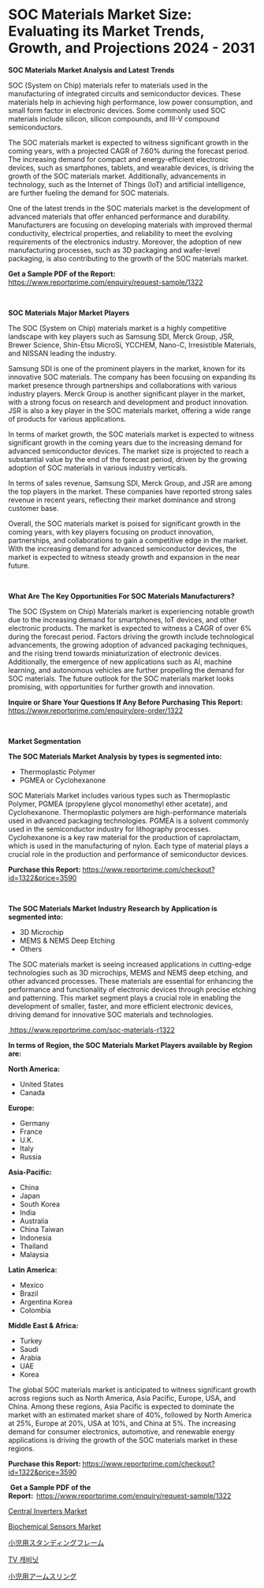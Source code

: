 <p><h1>SOC Materials Market Size: Evaluating its Market Trends, Growth, and Projections 2024 - 2031</h1></p><p><strong>SOC Materials Market Analysis and Latest Trends</strong></p>
<p><p>SOC (System on Chip) materials refer to materials used in the manufacturing of integrated circuits and semiconductor devices. These materials help in achieving high performance, low power consumption, and small form factor in electronic devices. Some commonly used SOC materials include silicon, silicon compounds, and III-V compound semiconductors.</p><p>The SOC materials market is expected to witness significant growth in the coming years, with a projected CAGR of 7.60% during the forecast period. The increasing demand for compact and energy-efficient electronic devices, such as smartphones, tablets, and wearable devices, is driving the growth of the SOC materials market. Additionally, advancements in technology, such as the Internet of Things (IoT) and artificial intelligence, are further fueling the demand for SOC materials.</p><p>One of the latest trends in the SOC materials market is the development of advanced materials that offer enhanced performance and durability. Manufacturers are focusing on developing materials with improved thermal conductivity, electrical properties, and reliability to meet the evolving requirements of the electronics industry. Moreover, the adoption of new manufacturing processes, such as 3D packaging and wafer-level packaging, is also contributing to the growth of the SOC materials market.</p></p>
<p><strong>Get a Sample PDF of the Report:&nbsp;</strong> <a href="https://www.reportprime.com/enquiry/request-sample/1322">https://www.reportprime.com/enquiry/request-sample/1322</a></p>
<p>&nbsp;</p>
<p><strong>SOC Materials Major Market Players</strong></p>
<p><p>The SOC (System on Chip) materials market is a highly competitive landscape with key players such as Samsung SDI, Merck Group, JSR, Brewer Science, Shin-Etsu MicroSi, YCCHEM, Nano-C, Irresistible Materials, and NISSAN leading the industry. </p><p>Samsung SDI is one of the prominent players in the market, known for its innovative SOC materials. The company has been focusing on expanding its market presence through partnerships and collaborations with various industry players. Merck Group is another significant player in the market, with a strong focus on research and development and product innovation. JSR is also a key player in the SOC materials market, offering a wide range of products for various applications.</p><p>In terms of market growth, the SOC materials market is expected to witness significant growth in the coming years due to the increasing demand for advanced semiconductor devices. The market size is projected to reach a substantial value by the end of the forecast period, driven by the growing adoption of SOC materials in various industry verticals.</p><p>In terms of sales revenue, Samsung SDI, Merck Group, and JSR are among the top players in the market. These companies have reported strong sales revenue in recent years, reflecting their market dominance and strong customer base.</p><p>Overall, the SOC materials market is poised for significant growth in the coming years, with key players focusing on product innovation, partnerships, and collaborations to gain a competitive edge in the market. With the increasing demand for advanced semiconductor devices, the market is expected to witness steady growth and expansion in the near future.</p></p>
<p>&nbsp;</p>
<p><strong>What Are The Key Opportunities For SOC Materials Manufacturers?</strong></p>
<p><p>The SOC (System on Chip) Materials market is experiencing notable growth due to the increasing demand for smartphones, IoT devices, and other electronic products. The market is expected to witness a CAGR of over 6% during the forecast period. Factors driving the growth include technological advancements, the growing adoption of advanced packaging techniques, and the rising trend towards miniaturization of electronic devices. Additionally, the emergence of new applications such as AI, machine learning, and autonomous vehicles are further propelling the demand for SOC materials. The future outlook for the SOC materials market looks promising, with opportunities for further growth and innovation.</p></p>
<p><strong>Inquire or Share Your Questions If Any Before Purchasing This Report:</strong> <a href="https://www.reportprime.com/enquiry/pre-order/1322">https://www.reportprime.com/enquiry/pre-order/1322</a></p>
<p>&nbsp;</p>
<p><strong>Market Segmentation</strong></p>
<p><strong>The SOC Materials Market Analysis by types is segmented into:</strong></p>
<p><ul><li>Thermoplastic Polymer</li><li>PGMEA or Cyclohexanone</li></ul></p>
<p><p>SOC Materials Market includes various types such as Thermoplastic Polymer, PGMEA (propylene glycol monomethyl ether acetate), and Cyclohexanone. Thermoplastic polymers are high-performance materials used in advanced packaging technologies. PGMEA is a solvent commonly used in the semiconductor industry for lithography processes. Cyclohexanone is a key raw material for the production of caprolactam, which is used in the manufacturing of nylon. Each type of material plays a crucial role in the production and performance of semiconductor devices.</p></p>
<p><strong>Purchase this Report:&nbsp;</strong><a href="https://www.reportprime.com/checkout?id=1322&price=3590">https://www.reportprime.com/checkout?id=1322&price=3590</a></p>
<p>&nbsp;</p>
<p><strong>The SOC Materials Market Industry Research by Application is segmented into:</strong></p>
<p><ul><li>3D Microchip</li><li>MEMS & NEMS Deep Etching</li><li>Others</li></ul></p>
<p><p>The SOC materials market is seeing increased applications in cutting-edge technologies such as 3D microchips, MEMS and NEMS deep etching, and other advanced processes. These materials are essential for enhancing the performance and functionality of electronic devices through precise etching and patterning. This market segment plays a crucial role in enabling the development of smaller, faster, and more efficient electronic devices, driving demand for innovative SOC materials and technologies.</p></p>
<p><a href="https://www.reportprime.com/soc-materials-r1322">&nbsp;https://www.reportprime.com/soc-materials-r1322</a></p>
<p><strong>In terms of Region, the SOC Materials Market Players available by Region are:</strong></p>
<p>
    <p> <strong> North America: </strong>
        <ul>
            <li>United States</li>
            <li>Canada</li>
        </ul>
        </p> 
    <p> <strong> Europe: </strong>
        <ul>
            <li>Germany</li>
            <li>France</li>
            <li>U.K.</li>
            <li>Italy</li>
            <li>Russia</li>
        </ul>
        </p> 
    <p> <strong> Asia-Pacific: </strong>
        <ul>
            <li>China</li>
            <li>Japan</li>
            <li>South Korea</li>
            <li>India</li>
            <li>Australia</li>
            <li>China Taiwan</li>
            <li>Indonesia</li>
            <li>Thailand</li>
            <li>Malaysia</li>
        </ul>
        </p> 
    <p> <strong> Latin America: </strong>
        <ul>
            <li>Mexico</li>
            <li>Brazil</li>
            <li>Argentina Korea</li>
            <li>Colombia</li>
        </ul>
        </p> 
    <p> <strong> Middle East & Africa: </strong>
        <ul>
            <li>Turkey</li>
            <li>Saudi</li>
            <li>Arabia</li>
            <li>UAE</li>
            <li>Korea</li>
        </ul>
    </p>
    </p>
<p><p>The global SOC materials market is anticipated to witness significant growth across regions such as North America, Asia Pacific, Europe, USA, and China. Among these regions, Asia Pacific is expected to dominate the market with an estimated market share of 40%, followed by North America at 25%, Europe at 20%, USA at 10%, and China at 5%. The increasing demand for consumer electronics, automotive, and renewable energy applications is driving the growth of the SOC materials market in these regions.</p></p>
<p><strong>Purchase this Report: </strong><a href="https://www.reportprime.com/checkout?id=1322&price=3590">https://www.reportprime.com/checkout?id=1322&price=3590</a></p>
<p>&nbsp;<strong>Get a Sample PDF of the Report:&nbsp;&nbsp;</strong><a href="https://www.reportprime.com/enquiry/request-sample/1322">https://www.reportprime.com/enquiry/request-sample/1322</a></p>
<p><strong></strong></p>
<p><p><a href="https://www.linkedin.com/pulse/central-inverters-market-outlook-forecast-from-2024-2031-lx46e">Central Inverters Market</a></p><p><a href="https://github.com/Glendatilghmankmgz0rbhwpy/Market-Research-Report-List-3/blob/main/biochemical-sensors-market.md">Biochemical Sensors Market</a></p><p><a href="https://medium.com/@isomgleason2023/%E3%82%B0%E3%83%AD%E3%83%BC%E3%83%90%E3%83%AB%E5%B0%8F%E5%85%90%E7%94%A8%E3%82%B9%E3%82%BF%E3%83%B3%E3%83%87%E3%82%A3%E3%83%B3%E3%82%B0%E3%83%95%E3%83%AC%E3%83%BC%E3%83%A0%E5%B8%82%E5%A0%B4%E3%81%AE%E3%82%B7%E3%82%A7%E3%82%A2%E3%81%A8%E6%88%90%E9%95%B7%E6%A9%9F%E4%BC%9A-%E3%81%8A%E3%82%88%E3%81%B3%E5%B8%82%E5%A0%B4%E3%82%B5%E3%82%A4%E3%82%BA%E3%81%AF-2024%E5%B9%B4%E3%81%8B%E3%82%892031%E5%B9%B4%E3%81%BE%E3%81%A7%E3%81%AE%E6%9C%9F%E9%96%93%E3%81%AB5-9-%E3%81%AE%E5%B9%B4%E9%96%93%E6%88%90%E9%95%B7%E7%8E%87%E3%81%A7%E5%A2%97%E5%8A%A0%E3%81%97%E3%81%A6%E3%81%84%E3%81%BE%E3%81%99-15ba448a9427">小児用スタンディングフレーム</a></p><p><a href="https://medium.com/@flower89678/tv-%EC%BA%90%EB%B9%84%EB%8B%9B-%EC%8B%9C%EC%9E%A5-2024%EB%85%84%EB%B6%80%ED%84%B0-2031%EB%85%84%EA%B9%8C%EC%A7%80%EC%9D%98-%EC%84%B8%EA%B3%84-%EB%B0%8F-%EC%A7%80%EC%97%AD-%EB%B6%84%EC%84%9D-ed46ce4e11f0">TV 캐비닛</a></p><p><a href="https://medium.com/@isomgleason2023/%E5%B0%8F%E5%85%90%E7%94%A8%E8%85%95%E3%82%B5%E3%83%9D%E3%83%BC%E3%82%BF%E3%83%BC%E3%83%9E%E3%83%BC%E3%82%B1%E3%83%83%E3%83%88%E3%81%AE%E8%A6%8F%E6%A8%A1%E3%81%A8%E3%82%B7%E3%82%A7%E3%82%A2%E5%88%86%E6%9E%90-%E6%88%90%E9%95%B7%E3%83%88%E3%83%AC%E3%83%B3%E3%83%89%E3%81%A8%E4%BA%88%E6%B8%AC-2024%E5%B9%B4-2031%E5%B9%B4-b6f1937e3cc5">小児用アームスリング</a></p></p>